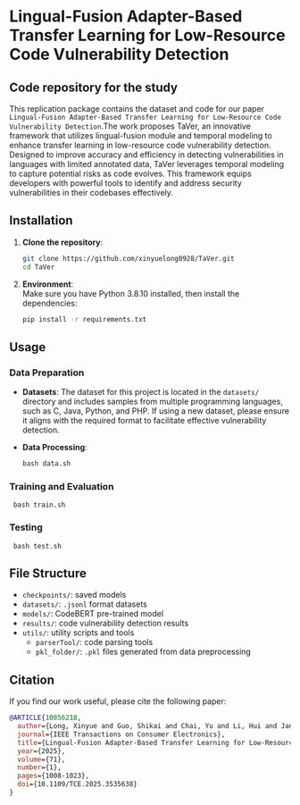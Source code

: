 # Lingual-Fusion Adapter-Based Transfer Learning for Low-Resource Code Vulnerability Detection

## Code repository for the study
This replication package contains the dataset and code for our paper `Lingual-Fusion Adapter-Based Transfer Learning for Low-Resource Code Vulnerability Detection`.The work proposes TaVer, an innovative framework that utilizes lingual-fusion module and temporal modeling to enhance transfer learning in low-resource code vulnerability detection. Designed to improve accuracy and efficiency in detecting vulnerabilities in languages with limited annotated data, TaVer leverages temporal modeling to capture potential risks as code evolves. This framework equips developers with powerful tools to identify and address security vulnerabilities in their codebases effectively.

## Installation
1. **Clone the repository**:
   ```bash
   git clone https://github.com/xinyuelong0928/TaVer.git
   cd TaVer

2. **Environment**:  
    Make sure you have Python 3.8.10 installed, then install the dependencies:
    
    ```bash
    pip install -r requirements.txt

## Usage
### Data Preparation
- **Datasets**: The dataset for this project is located in the `datasets/` directory and includes samples from multiple programming languages, such as C, Java, Python, and PHP. If using a new dataset, please ensure it aligns with the required format to facilitate effective vulnerability detection.

- **Data Processing**: 
  ```bash
  bash data.sh

### Training and Evaluation
     bash train.sh

### Testing
     bash test.sh

## File Structure
- `checkpoints/`: saved models
- `datasets/`: `.jsonl` format datasets
- `models/`: CodeBERT pre-trained model
- `results/`: code vulnerability detection results
- `utils/`: utility scripts and tools
   - `parserTool/`: code parsing tools
   - `pkl_folder/`: `.pkl` files generated from data preprocessing

## Citation
If you find our work useful, please cite the following paper:
```bibtex
@ARTICLE{10856218,
  author={Long, Xinyue and Guo, Shikai and Chai, Yu and Li, Hui and Jan, Sumaira Ameer and Ma, Qian and Ning, Qiao},
  journal={IEEE Transactions on Consumer Electronics}, 
  title={Lingual-Fusion Adapter-Based Transfer Learning for Low-Resource Code Vulnerability Detection}, 
  year={2025},
  volume={71},
  number={1},
  pages={1008-1023},
  doi={10.1109/TCE.2025.3535638}
}
